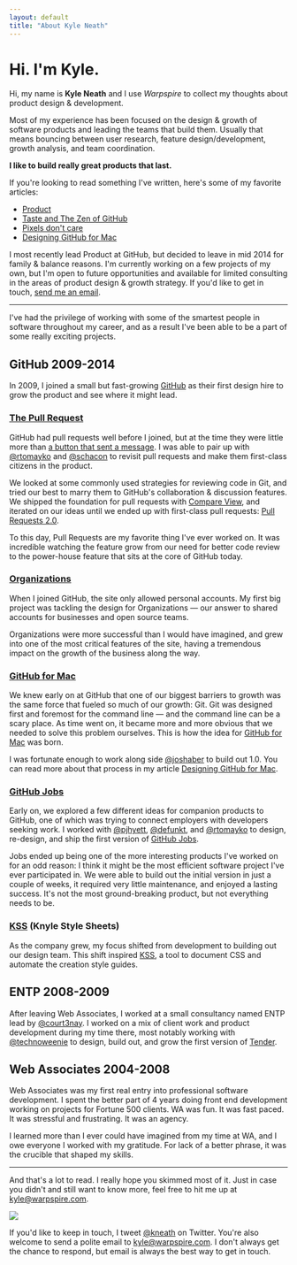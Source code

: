 ```yaml
---
layout: default
title: "About Kyle Neath"
---
```


# Hi. I'm Kyle.

Hi, my name is **Kyle Neath** and I use _Warpspire_ to collect my thoughts about product design & development.

Most of my experience has been focused on the design & growth of software products and leading the teams that build them. Usually that means bouncing between user research, feature design/development, growth analysis, and team coordination.

**I like to build really great products that last.**

If you're looking to read something I've written, here's some of my favorite articles:

* [Product](/posts/product/)
* [Taste and The Zen of GitHub](/posts/taste/)
* [Pixels don't care](/posts/pixels-dont-care/)
* [Designing GitHub for Mac](/posts/designing-github-mac/)

I most recently lead Product at GitHub, but decided to leave in mid 2014 for family & balance reasons. I'm currently working on a few projects of my own, but I'm open to future opportunities and available for limited consulting in the areas of product design & growth strategy. If you'd like to get in touch, <a href="mailto:kyle@warpspire.com">send me an email</a>.

* * * *

I've had the privilege of working with some of the smartest people in software throughout my career, and as a result I've been able to be a part of some really exciting projects.

## GitHub 2009-2014

In 2009, I joined a small but fast-growing [GitHub](https://github.com) as their first design hire to grow the product and see where it might lead.

### [The Pull Request](https://github.com/blog/712-pull-requests-2-0)

GitHub had pull requests well before I joined, but at the time they were little more than [a button that sent a message](https://github.com/blog/3-oh-yeah-there-s-pull-requests-now). I was able to pair up with [@rtomayko](http://2ndscale.com/) and [@schacon](http://scottchacon.com/) to revisit pull requests and make them first-class citizens in the product.

We looked at some commonly used strategies for reviewing code in Git, and tried our best to marry them to GitHub's collaboration & discussion features. We shipped the foundation for pull requests with [Compare View](https://github.com/blog/612-introducing-github-compare-view), and iterated on our ideas until we ended up with first-class pull requests: [Pull Requests 2.0](https://github.com/blog/712-pull-requests-2-0).

To this day, Pull Requests are my favorite thing I've ever worked on. It was incredible watching the feature grow from our need for better code review to the power-house feature that sits at the core of GitHub today.

### [Organizations](https://github.com/blog/674-introducing-organizations)

When I joined GitHub, the site only allowed personal accounts. My first big project was tackling the design for Organizations — our answer to shared accounts for businesses and open source teams.

Organizations were more successful than I would have imagined, and grew into one of the most critical features of the site, having a tremendous impact on the growth of the business along the way.

### [GitHub for Mac](https://github.com/blog/878-announcing-github-for-mac)

We knew early on at GitHub that one of our biggest barriers to growth was the same force that fueled so much of our growth: Git. Git was designed first and foremost for the command line — and the command line can be a scary place. As time went on, it became more and more obvious that we needed to solve this problem ourselves. This is how the idea for [GitHub for Mac](https://mac.github.com) was born.

I was fortunate enough to work along side [@joshaber](https://joshaber.github.io/) to build out 1.0. You can read more about that process in my article [Designing GitHub for Mac](http://warpspire.com/posts/designing-github-mac/).

### [GitHub Jobs](https://github.com/blog/687-github-jobs-pre-launch)

Early on, we explored a few different ideas for companion products to GitHub, one of which was trying to connect employers with developers seeking work. I worked with [@pjhyett](http://hyett.com/), [@defunkt](https://github.com/defunkt), and [@rtomayko](http://2ndscale.com) to design, re-design, and ship the first version of [GitHub Jobs](https://jobs.github.com).

Jobs ended up being one of the more interesting products I've worked on for an odd reason: I think it might be the most efficient software project I've ever participated in. We were able to build out the initial version in just a couple of weeks, it required very little maintenance, and enjoyed a lasting success. It's not the most ground-breaking product, but not everything needs to be.

### [KSS](/posts/kss/) (Knyle Style Sheets)

As the company grew, my focus shifted from development to building out our design team. This shift inspired [KSS](https://github.com/kneath/kss), a tool to document CSS and automate the creation style guides.

## ENTP 2008-2009

After leaving Web Associates, I worked at a small consultancy named ENTP lead by [@court3nay](https://twitter.com/court3nay). I worked on a mix of client work and product development during my time there, most notably working with [@technoweenie](http://techno-weenie.net/) to design, build out, and grow the first version of [Tender](https://tenderapp.com).

## Web Associates 2004-2008

Web Associates was my first real entry into professional software development. I spent the better part of 4 years doing front end development working on projects for Fortune 500 clients. WA was fun. It was fast paced. It was stressful and frustrating. It was an agency.

I learned more than I ever could have imagined from my time at WA, and I owe everyone I worked with my gratitude. For lack of a better phrase, it was the crucible that shaped my skills.

* * * *

And that's a lot to read. I really hope you skimmed most of it. Just in case you didn't and still want to know more, feel free to hit me up at <kyle@warpspire.com>.

<div class="about-image">
  <img src="http://assets.warpspire.com/images/site/dubious-kyle.jpg" />
</div>

<div class="keep-in-touch">
  <p>
    If you'd like to keep in touch, I tweet <a href="https://twitter.com/kneath">@kneath</a> on Twitter. You're also welcome to send a polite email to <a href="mailto:kyle@warpspire.com">kyle@warpspire.com</a>. I don't always get the chance to respond, but email is always the best way to get in touch.
  </p>
</div>
